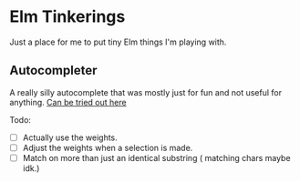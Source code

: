 Elm Tinkerings
==============
Just a place for me to put tiny Elm things I'm playing with.

## Autocompleter
A really silly autocomplete that was mostly just for fun and not
useful for anything. [Can be tried out here](http://cannot.into.computer/stuff/complete/index.html)

Todo:
- [ ] Actually use the weights.
- [ ] Adjust the weights when a selection is made.
- [ ] Match on more than just an identical substring ( matching chars maybe idk.)
